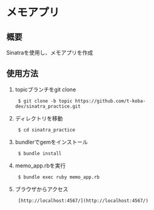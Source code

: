 # メモアプリ

## 概要
Sinatraを使用し、メモアプリを作成

## 使用方法
1. topicブランチをgit clone

        $ git clone -b topic https://github.com/t-koba-dev/sinatra_practice.git

2. ディレクトリを移動

        $ cd sinatra_practice

3. bundlerでgemをインストール

        $ bundle install

4. memo_app.rbを実行

        $ bundle exec ruby memo_app.rb

5. ブラウザからアクセス

        [http://localhost:4567/](http://localhost:4567/)
